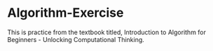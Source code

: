 # Algorithm-Exercise
This is practice from the textbook titled, Introduction to Algorithm for Beginners - Unlocking Computational Thinking.
